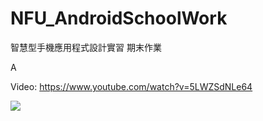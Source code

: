 # NFU_AndroidSchoolWork
智慧型手機應用程式設計實習 期末作業

A

Video:
https://www.youtube.com/watch?v=5LWZSdNLe64

![](https://i.imgur.com/4z9KbI3.jpg)
